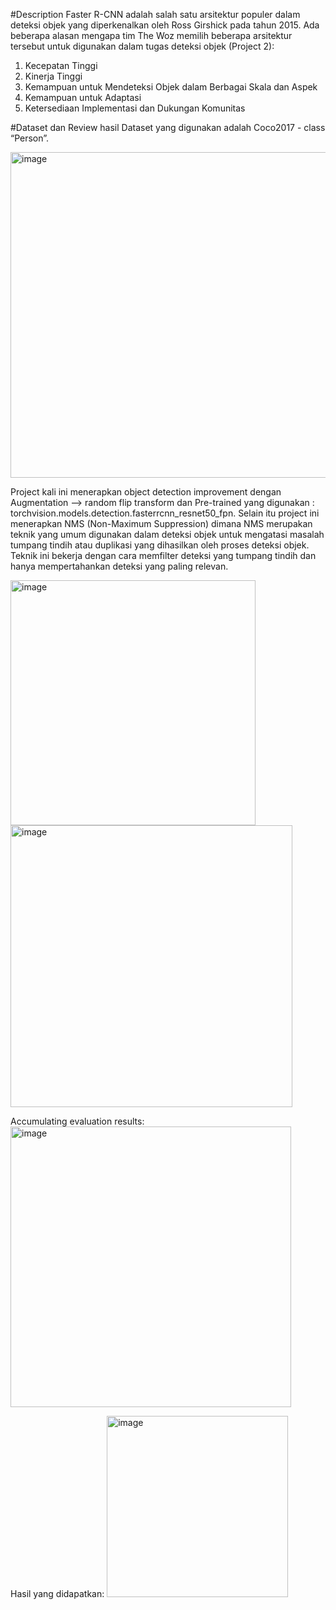 #Description
Faster R-CNN adalah salah satu arsitektur populer dalam deteksi objek yang diperkenalkan oleh Ross Girshick pada tahun 2015. Ada beberapa alasan mengapa tim The Woz memilih beberapa arsitektur tersebut untuk digunakan dalam tugas deteksi objek (Project 2):
1. Kecepatan Tinggi
2. Kinerja Tinggi
3. Kemampuan untuk Mendeteksi Objek dalam Berbagai Skala dan Aspek
4. Kemampuan untuk Adaptasi
5. Ketersediaan Implementasi dan Dukungan Komunitas

#Dataset dan Review hasil
Dataset yang digunakan adalah Coco2017 - class “Person”.

<img width="521" alt="image" src="https://github.com/alnybera/Project2-PersonTracking-PersonDetection/assets/163568585/3b319b1b-e4e7-4786-a03c-3311d9417168">

Project kali ini menerapkan object detection improvement dengan Augmentation --> random flip transform dan Pre-trained yang digunakan : torchvision.models.detection.fasterrcnn_resnet50_fpn.
Selain itu project ini menerapkan NMS (Non-Maximum Suppression) dimana NMS merupakan teknik yang umum digunakan dalam deteksi objek untuk mengatasi masalah tumpang tindih atau duplikasi yang dihasilkan oleh proses deteksi objek. Teknik ini bekerja dengan cara memfilter deteksi yang tumpang tindih dan hanya mempertahankan deteksi yang paling relevan.

<img width="392" alt="image" src="https://github.com/alnybera/Project2-PersonTracking-PersonDetection/assets/163568585/d8a452e6-70e9-4ab3-91d6-f30f1b8cd51c">


<img width="451" alt="image" src="https://github.com/alnybera/Project2-PersonTracking-PersonDetection/assets/163568585/8039efa0-8c1b-44b0-b9c4-d77618d93eb1">


Accumulating evaluation results:
<img width="449" alt="image" src="https://github.com/alnybera/Project2-PersonTracking-PersonDetection/assets/163568585/c8ece5b5-b8e3-4b27-b8ba-98c6d5fadeab">


Hasil yang didapatkan:
<img width="290" alt="image" src="https://github.com/alnybera/Project2-PersonTracking-PersonDetection/assets/163568585/38e057d6-01b2-49a0-a33a-c11ac0907b8d">
